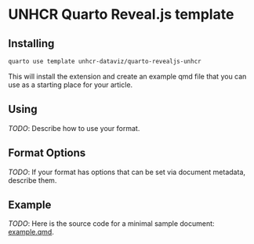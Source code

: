# UNHCR Quarto Reveal.js template

## Installing

```bash
quarto use template unhcr-dataviz/quarto-revealjs-unhcr
```

This will install the extension and create an example qmd file that you can use as a starting place for your article.

## Using

*TODO*: Describe how to use your format.

## Format Options

*TODO*: If your format has options that can be set via document metadata, describe them.

## Example

*TODO*: Here is the source code for a minimal sample document: [example.qmd](example.qmd).
